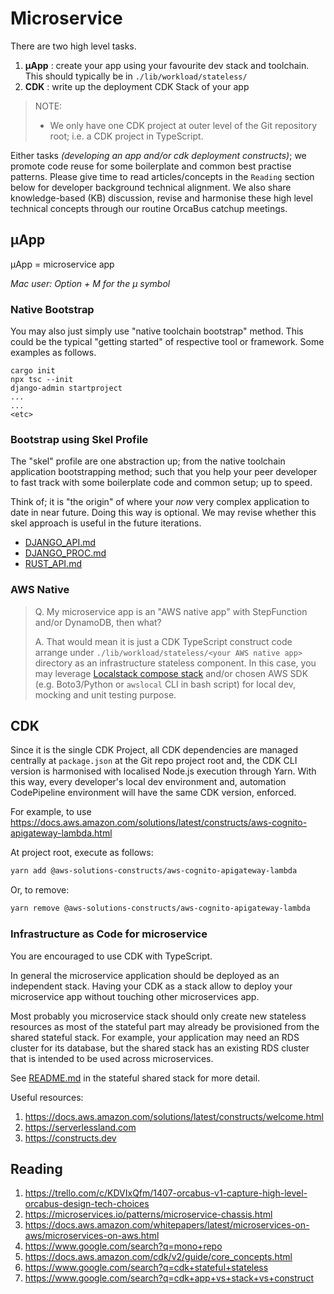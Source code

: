 # Microservice

There are two high level tasks.

1. **µApp** : create your app using your favourite dev stack and toolchain. This should typically be in `./lib/workload/stateless/`
2. **CDK**  : write up the deployment CDK Stack of your app

> NOTE: 
> * We only have one CDK project at outer level of the Git repository root; i.e. a CDK project in TypeScript. 

Either tasks _(developing an app and/or cdk deployment constructs)_; we promote code reuse for some boilerplate and common best practise patterns. Please give time to read articles/concepts in the `Reading` section below for developer background technical alignment. We also share knowledge-based (KB) discussion, revise and harmonise these high level technical concepts through our routine OrcaBus catchup meetings.

## µApp

µApp = microservice app

_Mac user: Option + M for the µ symbol_


### Native Bootstrap

You may also just simply use "native toolchain bootstrap" method. This could be the typical "getting started" of respective tool or framework. Some examples as follows.

```
cargo init
npx tsc --init
django-admin startproject
...
...
<etc>
```

### Bootstrap using Skel Profile

The "skel" profile are one abstraction up; from the native toolchain application bootstrapping method; such that you help your peer developer to fast track with some boilerplate code and common setup; up to speed. 

Think of; it is "the origin" of where your _now_ very complex application to date in near future. Doing this way is optional. We may revise whether this skel approach is useful in the future iterations.

- [DJANGO_API.md](DJANGO_API.md)
- [DJANGO_PROC.md](DJANGO_PROC.md)
- [RUST_API.md](RUST_API.md)

### AWS Native

> Q. My microservice app is an "AWS native app" with StepFunction and/or DynamoDB, then what?
> 
> A. That would mean it is just a CDK TypeScript construct code arrange under `./lib/workload/stateless/<your AWS native app>` directory as an infrastructure stateless component. In this case, you may leverage [Localstack compose stack](../../shared/MOCK_AWS.md) and/or chosen AWS SDK (e.g. Boto3/Python or `awslocal` CLI in bash script) for local dev, mocking and unit testing purpose.


## CDK

Since it is the single CDK Project, all CDK dependencies are managed centrally at `package.json` at the Git repo project root and, the CDK CLI version is harmonised with localised Node.js execution through Yarn. With this way, every developer's local dev environment and, automation CodePipeline environment will have the same CDK version, enforced.

For example, to use https://docs.aws.amazon.com/solutions/latest/constructs/aws-cognito-apigateway-lambda.html

At project root, execute as follows:

```sh
yarn add @aws-solutions-constructs/aws-cognito-apigateway-lambda
```

Or, to remove:

```sh
yarn remove @aws-solutions-constructs/aws-cognito-apigateway-lambda
```

### Infrastructure as Code for microservice

You are encouraged to use CDK with TypeScript.

In general the microservice application should be deployed as an independent stack. Having your CDK as a stack allow to deploy
your microservice app without touching other microservices app.

Most probably you microservice stack should only create new stateless resources as most of the stateful part may already
be provisioned from the shared stateful stack. For example, your application may need an RDS cluster for its database,
but the shared stack has an existing RDS cluster that is intended to be used across microservices.

See [README.md](../../lib/workload/stateful/stacks/shared/README.md) in the stateful shared stack for more detail.

Useful resources:

  1. https://docs.aws.amazon.com/solutions/latest/constructs/welcome.html
  2. https://serverlessland.com
  3. https://constructs.dev


## Reading

1. https://trello.com/c/KDVIxQfm/1407-orcabus-v1-capture-high-level-orcabus-design-tech-choices
2. https://microservices.io/patterns/microservice-chassis.html
3. https://docs.aws.amazon.com/whitepapers/latest/microservices-on-aws/microservices-on-aws.html
4. https://www.google.com/search?q=mono+repo
5. https://docs.aws.amazon.com/cdk/v2/guide/core_concepts.html
6. https://www.google.com/search?q=cdk+stateful+stateless
7. https://www.google.com/search?q=cdk+app+vs+stack+vs+construct
